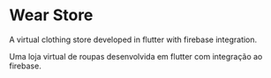 # Wear Store

A virtual clothing store developed in flutter with firebase integration.

Uma loja virtual de roupas desenvolvida em flutter com integração ao firebase.
